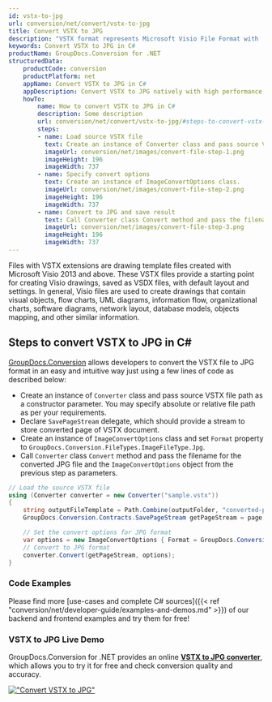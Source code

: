 ```yaml
---
id: vstx-to-jpg
url: conversion/net/convert/vstx-to-jpg
title: Convert VSTX to JPG
description: "VSTX format represents Microsoft Visio File Format with .vstx extension. Learn how to convert VSTX to JPG file programmatically in C# language using GroupDocs.Conversion for .NET library."
keywords: Convert VSTX to JPG in C#
productName: GroupDocs.Conversion for .NET
structuredData:
    productCode: conversion
    productPlatform: net
    appName: Convert VSTX to JPG in C#
    appDescription: Convert VSTX to JPG natively with high performance using C# language and server side GroupDocs.Conversion for .NET APIs, without the use of any software like Microsoft or Open Office.
    howTo:
        name: How to convert VSTX to JPG in C# 
        description: Some description
        url: conversion/net/convert/vstx-to-jpg/#steps-to-convert-vstx-to-jpg-in-c
        steps:
        - name: Load source VSTX file 
          text: Create an instance of Converter class and pass source VSTX file path as a constructor parameter. You may specify absolute or relative file path as per your requirements. 
          imageUrl: conversion/net/images/convert-file-step-1.png
          imageHeight: 196
          imageWidth: 737
        - name: Specify convert options 
          text: Create an instance of ImageConvertOptions class.
          imageUrl: conversion/net/images/convert-file-step-2.png
          imageHeight: 196
          imageWidth: 737
        - name: Convert to JPG and save result 
          text: Call Converter class Convert method and pass the filename for the converted HTML file and the ImageConvertOptions object from the previous step as parameters.
          imageUrl: conversion/net/images/convert-file-step-3.png
          imageHeight: 196
          imageWidth: 737
---
```


Files with VSTX extensions are drawing template files created with Microsoft Visio 2013 and above. These VSTX files provide a starting point for creating Visio drawings, saved as VSDX files, with default layout and settings. In general, Visio files are used to create drawings that contain visual objects, flow charts, UML diagrams, information flow, organizational charts, software diagrams, network layout, database models, objects mapping, and other similar information.

## Steps to convert VSTX to JPG in C#

[GroupDocs.Conversion](https://products.groupdocs.com/conversion/net) allows developers to convert the VSTX file to JPG format in an easy and intuitive way just using a few lines of code as described below:

* Create an instance of `Converter` class and pass source VSTX file path as a constructor parameter. You may specify absolute or relative file path as per your requirements. 
* Declare `SavePageStream` delegate, which should provide a stream to store converted page of VSTX document.
* Create an instance of `ImageConvertOptions` class and set `Format` property to `GroupDocs.Conversion.FileTypes.ImageFileType.Jpg`.
* Call `Converter` class `Convert` method and pass the filename for the converted JPG file and the `ImageConvertOptions` object from the previous step as parameters.

```csharp
// Load the source VSTX file
using (Converter converter = new Converter("sample.vstx"))
{
    string outputFileTemplate = Path.Combine(outputFolder, "converted-page-{0}.jpg");
    GroupDocs.Conversion.Contracts.SavePageStream getPageStream = page => new FileStream(string.Format(outputFileTemplate, page), FileMode.Create);

    // Set the convert options for JPG format
    var options = new ImageConvertOptions { Format = GroupDocs.Conversion.FileTypes.ImageFileType.Jpg };   
    // Convert to JPG format
    converter.Convert(getPageStream, options);
}
```

### Code Examples

Please find more [use-cases and complete C# sources]({{< ref "conversion/net/developer-guide/examples-and-demos.md" >}}) of our backend and frontend examples and try them for free!

### VSTX to JPG Live Demo

GroupDocs.Conversion for .NET provides an online [**VSTX to JPG converter**](https://products.groupdocs.app/conversion/vstx-to-jpg), which allows you to try it for free and check conversion quality and accuracy.

[!["Convert VSTX to JPG"](conversion/net/images/convert-to-jpg/convert-vstx-to-jpg.png)](https://products.groupdocs.app/conversion/vstx-to-jpg)